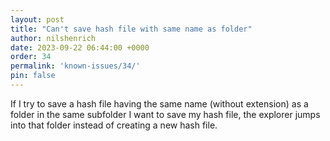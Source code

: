 ```yaml
---
layout: post
title: "Can't save hash file with same name as folder"
author: nilshenrich
date: 2023-09-22 06:44:00 +0000
order: 34
permalink: 'known-issues/34/'
pin: false
---
```


If I try to save a hash file having the same name (without extension) as a folder in the same subfolder I want to save my hash file, the explorer jumps into that folder instead of creating a new hash file.

